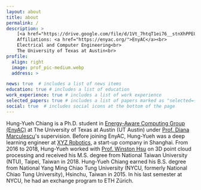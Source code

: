 ```yaml
---
layout: about
title: about
permalink: /
description: >
    [<a href="https://drive.google.com/file/d/1Vt_7htqT1ei76__stnXhPPE8NVhugX7A/view?usp=sharing">Curriculum Vitae</a>] [<a href="https://drive.google.com/file/d/1UPhgpfZoWOzXWAG9wZubhO6iplX_3YEx/view?usp=sharing">Résumé</a>]<br>
    Affiliations: <a href="https://enyac.org/">EnyAC</a><br>
    Electrical and Computer Engineering<br>
    The University of Texas at Austin<br>
profile:
  align: right
  image: prof_pic-medium.webp
  address: >

news: true  # includes a list of news items
education: true # includes a list of education
work_experience: true # includes a list of work experience
selected_papers: true # includes a list of papers marked as "selected={true}"
social: true  # includes social icons at the bottom of the page
---
```


Hung-Yueh Chiang is a Ph.D. student in [Energy-Aware Computing Group (EnyAC)](https://enyac.org/) at The University of Texas at Austin (UT Austin) under [Prof. Diana Marculescu](https://users.ece.utexas.edu/~dianam/)'s supervision. Before joining EnyAC, Hung-Yueh was a deep learning engineer at [XYZ Robotics](https://www.xyzrobotics.ai/), a start-up company in Shanghai. From 2016 to 2018, Hung-Yueh worked with [Prof. Winston Hsu](https://winstonhsu.info/) on 3D point cloud processing and received his M.S. degree from National Taiwan University (NTU), Taipei, Taiwan in 2018. Hung-Yueh Chiang earned his B.S. degree from National Yang Ming Chiao Tung University (NYCU, formerly National Chiao Tung University), Hsinchu, Taiwan in 2015. In his last semester at NYCU, he had an exchange program to ETH Zürich.
